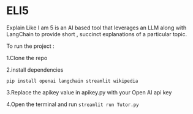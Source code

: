 # ELI5
Explain Like I am 5 is an AI based tool that leverages an LLM along with LangChain to provide short , succinct explanations of a particular topic. 

To run the project :

1.Clone the repo

2.install dependencies
```
pip install openai langchain streamlit wikipedia
```

3.Replace the apikey value in apikey.py with your Open AI api key

4.Open the terminal and run `streamlit run Tutor.py` 
